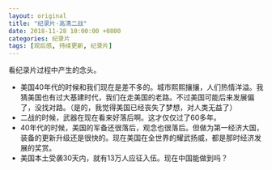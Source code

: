 ```yaml
---
layout: original
title: "纪录片·高清二战"
date: 2018-11-28 10:00:00 +0800 
categories: 纪录片
tags: [观后感, 持续更新, 纪录片]
---
```

看纪录片过程中产生的念头。

<!-- more -->

* 美国40年代的时候和我们现在是差不多的。城市熙熙攘攘，人们热情洋溢。我猜美国也有过大基建时代，我们在走美国的老路。不过美国可能后来发展偏了，没找对路。（是的，我觉得美国已经丧失了梦想，对人类无益了）
* 二战的时候，武器在现在看来好落后啊。这才仅仅过了60多年。 
* 40年代的时候，美国的军备还很落后，观念也很落后。但做为第一经济大国，装备的更新升级还是很快的。现在美国在全世界的耀武扬威，都是那时经济发展的奖赏。
* 美国本土受袭30天内，就有13万人应征入伍。现在中国能做到吗？